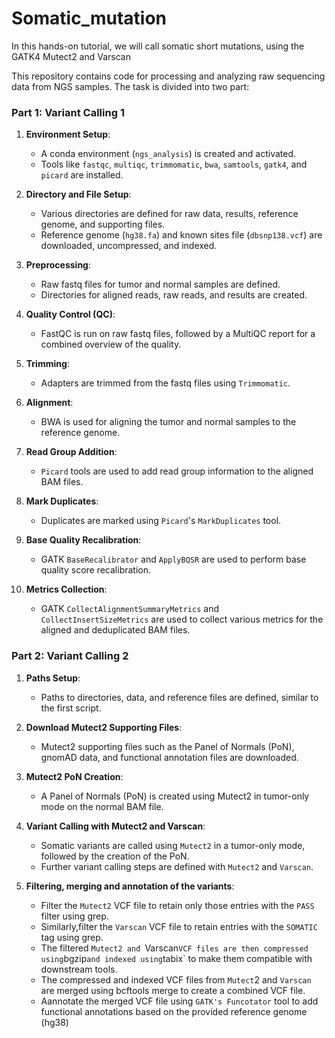 # Somatic_mutation
In this hands-on tutorial, we will call somatic short mutations, using the GATK4 Mutect2 and Varscan

This repository contains code for processing and analyzing raw sequencing data from NGS samples. The task is divided into two part:


### Part 1: Variant Calling 1

1. **Environment Setup**: 
   - A conda environment (`ngs_analysis`) is created and activated.
   - Tools like `fastqc`, `multiqc`, `trimmomatic`, `bwa`, `samtools`, `gatk4`, and `picard` are installed.

2. **Directory and File Setup**: 
   - Various directories are defined for raw data, results, reference genome, and supporting files.
   - Reference genome (`hg38.fa`) and known sites file (`dbsnp138.vcf`) are downloaded, uncompressed, and indexed.

3. **Preprocessing**: 
   - Raw fastq files for tumor and normal samples are defined.
   - Directories for aligned reads, raw reads, and results are created.

4. **Quality Control (QC)**:
   - FastQC is run on raw fastq files, followed by a MultiQC report for a combined overview of the quality.

5. **Trimming**:
   - Adapters are trimmed from the fastq files using `Trimmomatic`.

6. **Alignment**:
   - BWA is used for aligning the tumor and normal samples to the reference genome.

7. **Read Group Addition**:
   - `Picard` tools are used to add read group information to the aligned BAM files.

8. **Mark Duplicates**:
   - Duplicates are marked using `Picard`'s `MarkDuplicates` tool.

9. **Base Quality Recalibration**:
   - GATK `BaseRecalibrator` and `ApplyBQSR` are used to perform base quality score recalibration.

10. **Metrics Collection**:
    - GATK `CollectAlignmentSummaryMetrics` and `CollectInsertSizeMetrics` are used to collect various metrics for the aligned and deduplicated BAM files.


### Part 2: Variant Calling 2

1. **Paths Setup**: 
   - Paths to directories, data, and reference files are defined, similar to the first script.

2. **Download Mutect2 Supporting Files**:
   - Mutect2 supporting files such as the Panel of Normals (PoN), gnomAD data, and functional annotation files are downloaded.

3. **Mutect2 PoN Creation**:
   - A Panel of Normals (PoN) is created using Mutect2 in tumor-only mode on the normal BAM file.

4. **Variant Calling with Mutect2 and Varscan**:
   - Somatic variants are called using `Mutect2` in a tumor-only mode, followed by the creation of the PoN.
   - Further variant calling steps are defined with `Mutect2` and `Varscan`.

5. **Filtering, merging and annotation of the variants**:
   - Filter the `Mutect2` VCF file to retain only those entries with the `PASS` filter using grep.
   - Similarly,filter the `Varscan` VCF file to retain entries with the `SOMATIC` tag using grep.
   - The filtered `Mutect2 and `Varscan` VCF files are then compressed using `bgzip` and indexed using `tabix` to make them compatible with downstream tools.
   - The compressed and indexed VCF files from `Mutect`2 and `Varscan` are merged using bcftools merge to create a combined VCF file.
   - Aannotate the merged VCF file using `GATK's Funcotator` tool to add functional annotations based on the provided reference genome (hg38) 
